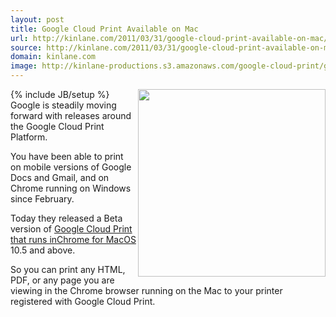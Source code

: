 ```yaml
---
layout: post
title: Google Cloud Print Available on Mac
url: http://kinlane.com/2011/03/31/google-cloud-print-available-on-mac/
source: http://kinlane.com/2011/03/31/google-cloud-print-available-on-mac/
domain: kinlane.com
image: http://kinlane-productions.s3.amazonaws.com/google-cloud-print/google-cloud-print.png
---
```

{% include JB/setup %}<img src="http://kinlane-productions.s3.amazonaws.com/google-cloud-print/google-cloud-print.png" alt="" width="300" align="right" />Google is steadily moving forward with releases around the Google Cloud Print Platform.<p></p>
You have been able to print on mobile versions of Google Docs and Gmail, and on Chrome running on Windows since February.<p></p>
Today they released a Beta version of <a title="Google Cloud Print That Runs in Chrome for Mac" href="http://www.google.com/chrome/intl/en/p/cloudprint.html">Google Cloud Print that runs inChrome for MacOS</a> 10.5 and above.<p></p>
So you can print any HTML, PDF, or any page you are viewing in the Chrome browser running on the Mac to your printer registered with Google Cloud Print.